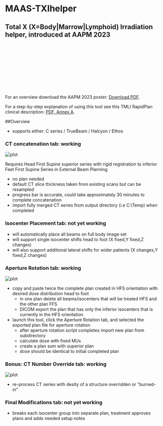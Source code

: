 # MAAS-TXIhelper

## Total X (X=Body|Marrow|Lymphoid) Irradiation helper, introduced at AAPM 2023
<object data="https://medicalaffairs.varian.com/download/AAPM2023_eposter_TXIHelper.pdf" type="application/pdf" width="700px" height="700px">
    <embed src="https://medicalaffairs.varian.com/download/AAPM2023_eposter_TXIHelper.pdf">
        <p>For an overview download the AAPM 2023 poster: <a href="https://medicalaffairs.varian.com/download/AAPM2023_eposter_TXIHelper.pdf">Download PDF</a>.</p>
        <p>For a step-by-step explanation of using this tool see this TMLI RapidPlan clinical description: <a href="https://medicalaffairs.varian.com/download/TMLI12GyVarianMedAffairs_ClinicalDescription.pdf">PDF, Annex A</a>.</p>
    </embed>
</object>

##Overview
- supports either: C series / TrueBeam / Halcyon / Ethos

### CT concatenation tab: working
![plot](./CTconcat-screenshot.jpg)

Requires Head First Supine superior series with rigid registration to inferior Feet First Supine Series in External Beam Planning
- no plan needed
- default CT slice thickness taken from existing scans but can be resampled
- progress bar is accurate, could take approximately 30 minutes to complete concatenation
- import fully merged CT series from output directory (i.e C:\Temp) when completed

### Isocenter Placement tab: not yet working
- will automatically place all beams on full body image set
- will support single isocenter shifts head to foot (X fixed,Y fixed,Z changes)
- will also support additional lateral shifts for wider patients (X changes,Y fixed,Z changes)

### Aperture Rotation tab: working
![plot](./aperture-rotation-screenshot.jpg)
- copy and paste twice the complete plan created in HFS orientation with desired dose distribution head to foot
    - in one plan delete all beams/isocenters that will be treated HFS and the other plan FFS
    - DICOM export the plan that has only the inferior isocenters that is currently in the HFS orientation
- launch this tool, click the Aperture Rotation tab, and selected the exported plan file for aperture rotation
    - after aperture rotation script completes import new plan from subdirectory
    - calculate dose with fixed MUs
    - create a plan sum with superior plan
    - dose should be identical to initial completed plan

### Bonus: CT Number Override tab: working
![plot](CT-number-override-screenshot.jpg)
- re-process CT series with desity of a structure overridden or "burned-in"

### Final Modifications tab: not yet working
- breaks each isocenter group into separate plan, treatment approves plans and adds needed setup notes

